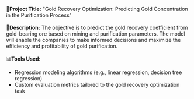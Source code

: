 🥇**Project Title:** "Gold Recovery Optimization: Predicting Gold Concentration in the Purification Process"
<br />
<br />
📄**Description:**
The objective is to predict the gold recovery coefficient from gold-bearing ore based on mining and purification parameters. 
The model will enable the companies to make informed decisions and maximize the efficiency and profitability of gold purification.
<br />
<br />
📊**Tools Used:**
<br />
- Regression modeling algorithms (e.g., linear regression, decision tree regression)
- Custom evaluation metrics tailored to the gold recovery optimization task
